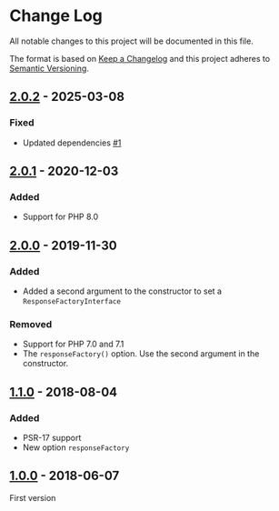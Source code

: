 # Change Log
All notable changes to this project will be documented in this file.

The format is based on [Keep a Changelog](http://keepachangelog.com/)
and this project adheres to [Semantic Versioning](http://semver.org/).

## [2.0.2] - 2025-03-08
### Fixed
- Updated dependencies [#1]

## [2.0.1] - 2020-12-03
### Added
- Support for PHP 8.0

## [2.0.0] - 2019-11-30
### Added
- Added a second argument to the constructor to set a `ResponseFactoryInterface`

### Removed
- Support for PHP 7.0 and 7.1
- The `responseFactory()` option. Use the second argument in the constructor.

## [1.1.0] - 2018-08-04
### Added
- PSR-17 support
- New option `responseFactory`

## [1.0.0] - 2018-06-07
First version

[#1]: https://github.com/middlewares/reporting-logger/issues/1

[2.0.2]: https://github.com/middlewares/reporting-logger/compare/v2.0.1...v2.0.2
[2.0.1]: https://github.com/middlewares/reporting-logger/compare/v2.0.0...v2.0.1
[2.0.0]: https://github.com/middlewares/reporting-logger/compare/v1.1.0...v2.0.0
[1.1.0]: https://github.com/middlewares/reporting-logger/compare/v1.0.0...v1.1.0
[1.0.0]: https://github.com/middlewares/reporting-logger/releases/tag/v1.0.0
